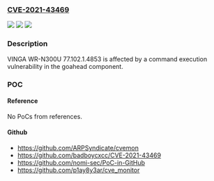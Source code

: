 ### [CVE-2021-43469](https://cve.mitre.org/cgi-bin/cvename.cgi?name=CVE-2021-43469)
![](https://img.shields.io/static/v1?label=Product&message=n%2Fa&color=blue)
![](https://img.shields.io/static/v1?label=Version&message=n%2Fa&color=blue)
![](https://img.shields.io/static/v1?label=Vulnerability&message=n%2Fa&color=brighgreen)

### Description

VINGA WR-N300U 77.102.1.4853 is affected by a command execution vulnerability in the goahead component.

### POC

#### Reference
No PoCs from references.

#### Github
- https://github.com/ARPSyndicate/cvemon
- https://github.com/badboycxcc/CVE-2021-43469
- https://github.com/nomi-sec/PoC-in-GitHub
- https://github.com/p1ay8y3ar/cve_monitor

